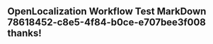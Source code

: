 <properties
ms.topic="hero-topic"
ms.test1="hero-topic"
ms.test2="test"/>

## OpenLocalization Workflow Test MarkDown 78618452-c8e5-4f84-b0ce-e707bee3f008 thanks!
